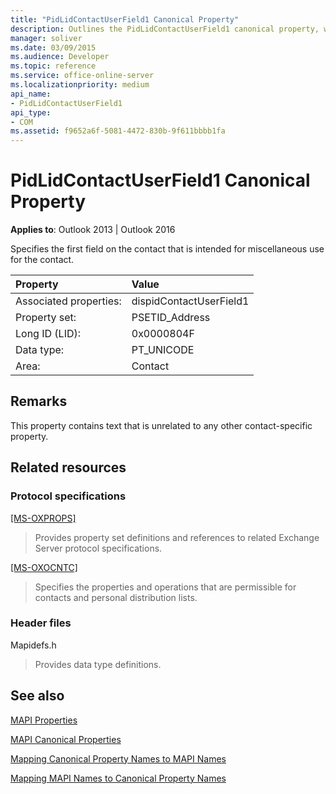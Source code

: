 ```yaml
---
title: "PidLidContactUserField1 Canonical Property"
description: Outlines the PidLidContactUserField1 canonical property, which specifies the first field on the contact that is intended for miscellaneous use for the contact.
manager: soliver
ms.date: 03/09/2015
ms.audience: Developer
ms.topic: reference
ms.service: office-online-server
ms.localizationpriority: medium
api_name:
- PidLidContactUserField1
api_type:
- COM
ms.assetid: f9652a6f-5081-4472-830b-9f611bbbb1fa
---
```


# PidLidContactUserField1 Canonical Property

  
  
**Applies to**: Outlook 2013 | Outlook 2016 
  
Specifies the first field on the contact that is intended for miscellaneous use for the contact.
  
|Property |Value |
|:-----|:-----|
|Associated properties:  <br/> |dispidContactUserField1  <br/> |
|Property set:  <br/> |PSETID_Address  <br/> |
|Long ID (LID):  <br/> |0x0000804F  <br/> |
|Data type:  <br/> |PT_UNICODE  <br/> |
|Area:  <br/> |Contact  <br/> |
   
## Remarks

This property contains text that is unrelated to any other contact-specific property.
  
## Related resources

### Protocol specifications

[[MS-OXPROPS]](https://msdn.microsoft.com/library/f6ab1613-aefe-447d-a49c-18217230b148%28Office.15%29.aspx)
  
> Provides property set definitions and references to related Exchange Server protocol specifications.
    
[[MS-OXOCNTC]](https://msdn.microsoft.com/library/9b636532-9150-4836-9635-9c9b756c9ccf%28Office.15%29.aspx)
  
> Specifies the properties and operations that are permissible for contacts and personal distribution lists.
    
### Header files

Mapidefs.h
  
> Provides data type definitions.
    
## See also



[MAPI Properties](mapi-properties.md)
  
[MAPI Canonical Properties](mapi-canonical-properties.md)
  
[Mapping Canonical Property Names to MAPI Names](mapping-canonical-property-names-to-mapi-names.md)
  
[Mapping MAPI Names to Canonical Property Names](mapping-mapi-names-to-canonical-property-names.md)

